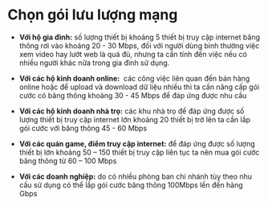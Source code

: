 # **Chọn gói lưu lượng mạng**

- **Với hộ gia đình:** số lượng thiết bị khoảng 5 thiết bị truy cập internet băng thông rơi vào khoảng 20 - 30 Mbps, đối với người dùng bình thường việc xem video hay lướt web là quá đủ, nhưng ta cần tính đến việc nếu có nhiều người khác nữa trong gia đình sử dụng.



- **Với các hộ kinh doanh online:**  các công việc liên quan đến bán hàng online hoặc để upload và download dữ liệu nhiều thì ta cần nâng cấp gói cước có băng thông khoảng 30 - 45 Mbps để đáp ứng được nhu cầu



- **Với các hộ kinh doanh nhà trọ:** các khu nhà trọ để đáp ứng được số lượng thiết bị truy cập internet lớn khoảng 20 thiết bị trở lên ta cần lắp gói cước với băng thông 45 - 60 Mbps



- **Với các quán game, điểm truy cập internet:** để đáp ứng được số lượng thiết bị lớn khoảng 50 – 150 thiết bị truy cập liên tục ta nên mua gói cước băng thông từ 60 – 100 Mbps



- **Với các doanh nghiệp:** do có nhiều phòng ban chi nhánh tùy theo nhu cầu sử dụng có thể lắp gói cước băng thông 100Mbps lến đến hàng Gbps
